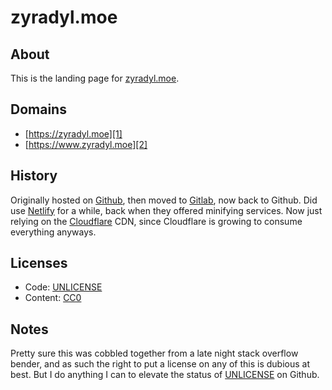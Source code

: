 # zyradyl.moe
## About
This is the landing page for [zyradyl.moe][1].

## Domains
- [https://zyradyl.moe][1]
- [https://www.zyradyl.moe][2]

## History
Originally hosted on [Github][3], then moved to [Gitlab][4], now back to Github.
Did use [Netlify][5] for a while, back when they offered minifying services. Now
just relying on the [Cloudflare][6] CDN, since Cloudflare is growing to consume
everything anyways.

## Licenses
- Code: [UNLICENSE][7]
- Content: [CC0][8]

## Notes
Pretty sure this was cobbled together from a late night stack overflow bender,
and as such the right to put a license on any of this is dubious at best. But I
do anything I can to elevate the status of [UNLICENSE][9] on Github.

[1]: https://zyradyl.moe
[2]: https://www.zyradyl.moe
[3]: https://github.com
[4]: https://gitlab.com
[5]: https://netlify.com
[6]: https://cloudflare.com
[7]: UNLICENSE.code
[8]: LICENSE.content
[9]: http://unlicense.org